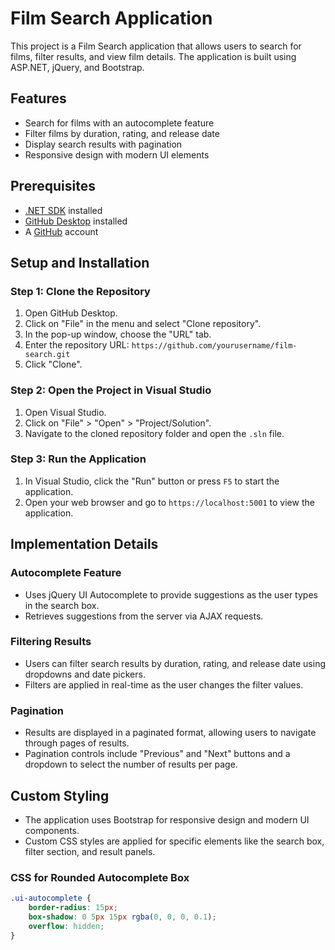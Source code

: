 # Film Search Application

This project is a Film Search application that allows users to search for films, filter results, and view film details. The application is built using ASP.NET, jQuery, and Bootstrap.

## Features

- Search for films with an autocomplete feature
- Filter films by duration, rating, and release date
- Display search results with pagination
- Responsive design with modern UI elements

## Prerequisites

- [.NET SDK](https://dotnet.microsoft.com/download) installed
- [GitHub Desktop](https://desktop.github.com/) installed
- A [GitHub](https://github.com/) account

## Setup and Installation

### Step 1: Clone the Repository

1. Open GitHub Desktop.
2. Click on "File" in the menu and select "Clone repository".
3. In the pop-up window, choose the "URL" tab.
4. Enter the repository URL: `https://github.com/yourusername/film-search.git`
5. Click "Clone".

### Step 2: Open the Project in Visual Studio

1. Open Visual Studio.
2. Click on "File" > "Open" > "Project/Solution".
3. Navigate to the cloned repository folder and open the `.sln` file.

### Step 3: Run the Application

1. In Visual Studio, click the "Run" button or press `F5` to start the application.
2. Open your web browser and go to `https://localhost:5001` to view the application.

## Implementation Details

### Autocomplete Feature

- Uses jQuery UI Autocomplete to provide suggestions as the user types in the search box.
- Retrieves suggestions from the server via AJAX requests.

### Filtering Results

- Users can filter search results by duration, rating, and release date using dropdowns and date pickers.
- Filters are applied in real-time as the user changes the filter values.

### Pagination

- Results are displayed in a paginated format, allowing users to navigate through pages of results.
- Pagination controls include "Previous" and "Next" buttons and a dropdown to select the number of results per page.

## Custom Styling

- The application uses Bootstrap for responsive design and modern UI components.
- Custom CSS styles are applied for specific elements like the search box, filter section, and result panels.

### CSS for Rounded Autocomplete Box

```css
.ui-autocomplete {
    border-radius: 15px;
    box-shadow: 0 5px 15px rgba(0, 0, 0, 0.1);
    overflow: hidden;
}
